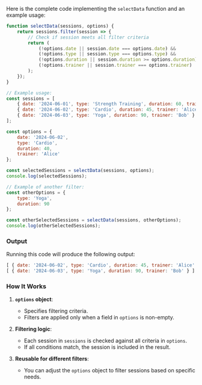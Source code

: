 Here is the complete code implementing the `selectData` function and an example usage:

```javascript
function selectData(sessions, options) {
    return sessions.filter(session => {
        // Check if session meets all filter criteria
        return (
            (!options.date || session.date === options.date) &&
            (!options.type || session.type === options.type) &&
            (!options.duration || session.duration >= options.duration) &&
            (!options.trainer || session.trainer === options.trainer)
        );
    });
}

// Example usage:
const sessions = [
    { date: '2024-06-01', type: 'Strength Training', duration: 60, trainer: 'John' },
    { date: '2024-06-02', type: 'Cardio', duration: 45, trainer: 'Alice' },
    { date: '2024-06-03', type: 'Yoga', duration: 90, trainer: 'Bob' }
];

const options = {
    date: '2024-06-02',
    type: 'Cardio',
    duration: 40,
    trainer: 'Alice'
};

const selectedSessions = selectData(sessions, options);
console.log(selectedSessions);

// Example of another filter:
const otherOptions = {
    type: 'Yoga',
    duration: 90
};

const otherSelectedSessions = selectData(sessions, otherOptions);
console.log(otherSelectedSessions);
```

### **Output**

Running this code will produce the following output:

```javascript
[ { date: '2024-06-02', type: 'Cardio', duration: 45, trainer: 'Alice' } ]
[ { date: '2024-06-03', type: 'Yoga', duration: 90, trainer: 'Bob' } ]
```

### **How It Works**
1. **`options` object**:
   - Specifies filtering criteria.
   - Filters are applied only when a field in `options` is non-empty.

2. **Filtering logic**:
   - Each session in `sessions` is checked against all criteria in `options`.
   - If all conditions match, the session is included in the result.

3. **Reusable for different filters**:
   - You can adjust the `options` object to filter sessions based on specific needs.